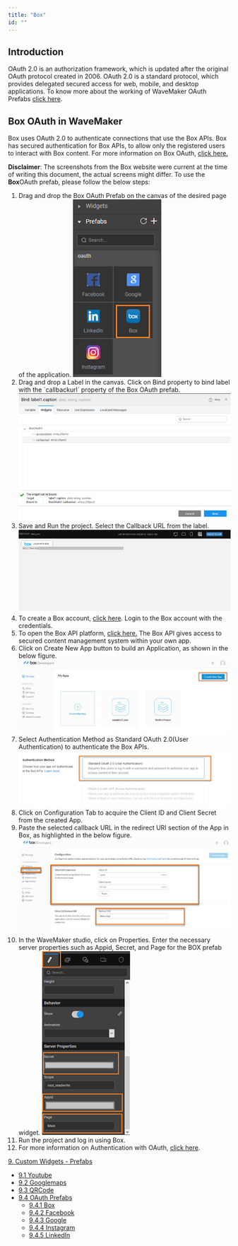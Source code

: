 ```yaml
---
title: "Box"
id: ""
---
```


## Introduction

OAuth 2.0 is an authorization framework, which is updated after the original OAuth protocol created in 2006. OAuth 2.0 is a standard protocol, which provides delegated secured access for web, mobile, and desktop applications. To know more about the working of WaveMaker OAuth Prefabs [click here](/learn/app-development/widgets/prefab/oauth-prefabs/).

## Box OAuth in WaveMaker

Box uses OAuth 2.0 to authenticate connections that use the Box APIs. Box has secured authentication for Box APIs, to allow only the registered users to interact with Box content. For more information on Box OAuth, [click here.](https://docs.box.com)

**Disclaimer**: The screenshots from the Box website were current at the time of writing this document, the actual screens might differ. To use the **Box**OAuth prefab, please follow the below steps:

1. Drag and drop the Box OAuth Prefab on the canvas of the desired page of the application. [![](../../../../assets/box_prefab.png)](../../../../assets/box_prefab.png)
2. Drag and drop a Label in the canvas. Click on Bind property to bind label with the \`callbackurl\` property of the Box OAuth prefab. [![](../../../../assets/box_bind.png)](../../../../assets/box_bind.png)
3. Save and Run the project. Select the Callback URL from the label. [![](../../../../assets/Box_callback_URL.png)](../../../../assets/Box_callback_URL.png)
4. To create a Box account, [click here](https://app.box.com/signup). Login to the Box account with the credentials.
5. To open the Box API platform, [click here.](https://app.box.com/developers/console) The Box API gives access to secured content management system within your own app.
6. Click on Create New App button to build an Application, as shown in the below figure. [![](../../../../assets/box_new_app.jpg)](../../../../assets/box_new_app.jpg)
7. Select Authentication Method as Standard OAuth 2.0(User Authentication) to authenticate the Box APIs. [![](../../../../assets/box_auth.png)](../../../../assets/box_auth.png)
8. Click on Configuration Tab to acquire the Client ID and Client Secret from the created App.
9. Paste the selected callback URL in the redirect URI section of the App in Box, as highlighted in the below figure. [![](../../../../assets/box_uri.png)](../../../../assets/box_uri.png)
10. In the WaveMaker studio, click on Properties. Enter the necessary server properties such as Appid, Secret, and Page for the BOX prefab widget. [![](../../../../assets/box_prop.png)](../../../../assets/box_prop.png)
11. Run the project and log in using Box.
12. For more information on Authentication with OAuth, [click here](https://docs.box.com/docs/oauth-20).

[9\. Custom Widgets - Prefabs](/learn/app-development/widgets/widget-library/#prefabs)

- [9.1 Youtube](/learn/app-development/widgets/prefab/youtube/)
- [9.2 Googlemaps](/learn/app-development/widgets/prefab/googlemaps/)
- [9.3 QRCode](/learn/app-development/widgets/prefab/qrcode/)
- [9.4 OAuth Prefabs](/learn/app-development/widgets/prefab/oauth-prefabs/)
    - [9.4.1 Box](#)
    - [9.4.2 Facebook](/learn/app-development/widgets/prefab/oauth-prefabs/facebook/)
    - [9.4.3 Google](/learn/app-development/widgets/prefab/oauth-prefabs/google/)
    - [9.4.4 Instagram](learn/app-development/widgets/prefab/oauth-prefabs/instagram/)
    - [9.4.5 LinkedIn](/learn/app-development/widgets/prefab/oauth-prefabs/linkedin/)
